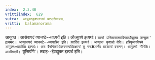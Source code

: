 ```yaml
---
index:  2.3.40
vrittiindex:  629
sutra:  आयुक्तकुशलाभ्यां चाऽऽसेवायाम्
vritti:  balamanorama 
---
```


आयुक्त। आसेवापदं व्याचष्टे--तात्पर्ये इति। औत्सुक्ये इत्यर्थः। `तत्परे प्रसितासक्ताविष्टार्थोद्युक्त उत्सुकः' इत्यमरः। आयुक्तपदं व्याचस्टे--व्यापारित इति। प्रवर्तित इत्यर्थः। आयुक्तः कुशलो वेति। हरिपूजनविषये आयुक्तः=प्रवर्तित इत्यर्थः। अत्र वैषयिकाधिकरणत्वविवक्षायां तु षष्ठ�आमेव प्राप्तायां वचनम्। आयुक्तो गौरिति। आङीषदर्थे। `युजिर्योगे'। तदाह--ईषद्युक्त इत्यर्थ इति। 

